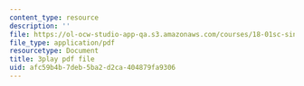 ```yaml
---
content_type: resource
description: ''
file: https://ol-ocw-studio-app-qa.s3.amazonaws.com/courses/18-01sc-single-variable-calculus-fall-2010/afc59b4b7deb5ba2d2ca404879fa9306_BSAA0akmPEU.pdf
file_type: application/pdf
resourcetype: Document
title: 3play pdf file
uid: afc59b4b-7deb-5ba2-d2ca-404879fa9306
---
```

